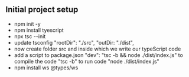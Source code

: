 ## Initial project setup 
- npm init -y 
- npm install tyescript 
- npx tsc --init
- update tsconfig "rootDir": "./src",     "outDir: "./dist",
- now create folder src and inside which we write our typeScript code 
- add a script to package.json "dev": "tsc -b && node ./dist/index.js" to compile the code "tsc -b"  to run code "node ./dist/index.js"
- npm install ws @types/ws